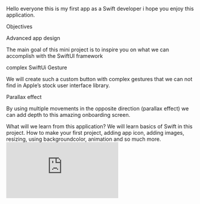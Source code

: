 Hello everyone this is my first app as a Swift developer i hope you enjoy this application.

Objectives

Advanced app design

The main goal of this mini project is to inspire you on what we can accomplish with the SwiftUI framework

complex SwiftUi Gesture

We will create such a custom button with complex gestures that we can not find in Apple’s stock user interface library.

Parallax effect

By using multiple movements in the opposite direction (parallax effect) we can add depth to this amazing onboarding screen.

What will we learn from this application?
We will learn basics of Swift in this project. How to make your first project, adding app icon, adding images, resizing, using backgroundcolor, animation
and so much more.
![image alt](https://github.com/parmeet-pa/Restart-App/blob/6661c18ab66b5218ca60baa0f1bacb3b3c7370b2/AppScreen1.md)
